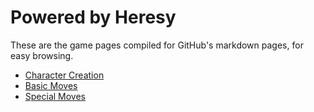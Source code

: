 # Powered by Heresy
These are the game pages compiled for GitHub's markdown pages, for easy browsing.

 - [Character Creation](https://github.com/Vindexus/PoweredByHeresy/blob/master/game/github/charactercreation.md)
 - [Basic Moves](https://github.com/Vindexus/PoweredByHeresy/blob/master/game/github/basicmoves.md)
 - [Special Moves](https://github.com/Vindexus/PoweredByHeresy/blob/master/game/github/specialmoves.md)
